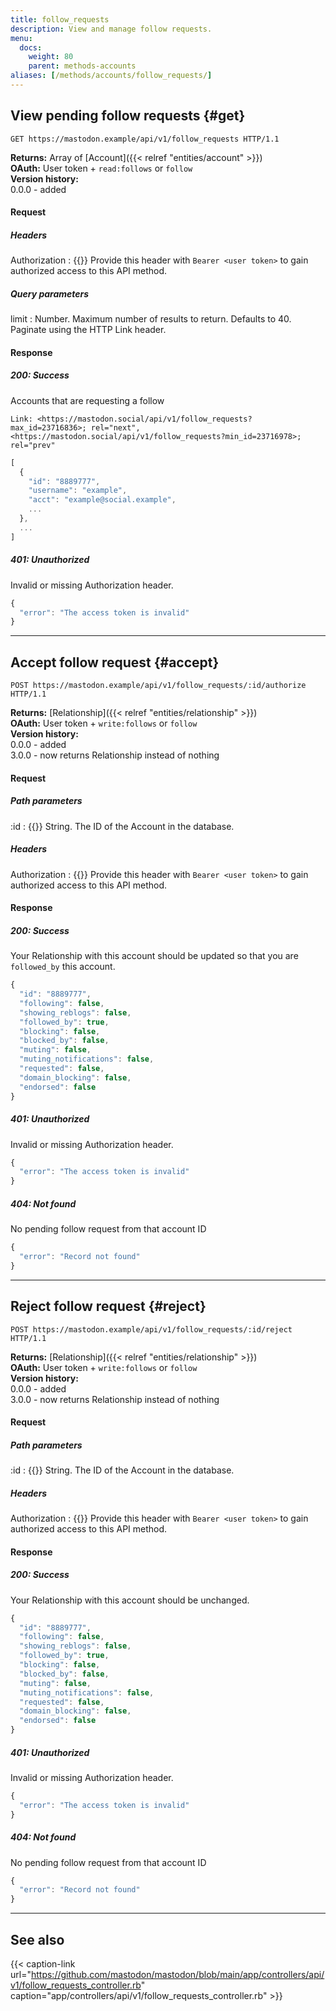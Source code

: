 ```yaml
---
title: follow_requests
description: View and manage follow requests.
menu:
  docs:
    weight: 80
    parent: methods-accounts
aliases: [/methods/accounts/follow_requests/]
---
```


## View pending follow requests {#get}

```http
GET https://mastodon.example/api/v1/follow_requests HTTP/1.1
```

**Returns:** Array of [Account]({{< relref "entities/account" >}})\
**OAuth:** User token + `read:follows` or `follow`\
**Version history:**\
0.0.0 - added

#### Request

##### Headers

Authorization 
: {{<required>}} Provide this header with `Bearer <user token>` to gain authorized access to this API method.

##### Query parameters

limit
: Number. Maximum number of results to return. Defaults to 40. Paginate using the HTTP Link header.

#### Response
##### 200: Success

Accounts that are requesting a follow

```http
Link: <https://mastodon.social/api/v1/follow_requests?max_id=23716836>; rel="next", <https://mastodon.social/api/v1/follow_requests?min_id=23716978>; rel="prev"
```

```javascript
[
  {
    "id": "8889777",
    "username": "example",
    "acct": "example@social.example",
    ...
  },
  ...
]
```

##### 401: Unauthorized

Invalid or missing Authorization header.

```javascript
{
  "error": "The access token is invalid"
}
```

---

## Accept follow request {#accept}

```http
POST https://mastodon.example/api/v1/follow_requests/:id/authorize HTTP/1.1
```

**Returns:** [Relationship]({{< relref "entities/relationship" >}})\
**OAuth:** User token + `write:follows` or `follow`\
**Version history:**\
0.0.0 - added\
3.0.0 - now returns Relationship instead of nothing

#### Request

##### Path parameters

:id
: {{<required>}} String. The ID of the Account in the database.

##### Headers

Authorization 
: {{<required>}} Provide this header with `Bearer <user token>` to gain authorized access to this API method.

#### Response
##### 200: Success

Your Relationship with this account should be updated so that you are `followed_by` this account.

```javascript
{
  "id": "8889777",
  "following": false,
  "showing_reblogs": false,
  "followed_by": true,
  "blocking": false,
  "blocked_by": false,
  "muting": false,
  "muting_notifications": false,
  "requested": false,
  "domain_blocking": false,
  "endorsed": false
}
```

##### 401: Unauthorized

Invalid or missing Authorization header.

```javascript
{
  "error": "The access token is invalid"
}
```

##### 404: Not found

No pending follow request from that account ID

```javascript
{
  "error": "Record not found"
}
```

---

## Reject follow request {#reject}

```http
POST https://mastodon.example/api/v1/follow_requests/:id/reject HTTP/1.1
```

**Returns:** [Relationship]({{< relref "entities/relationship" >}})\
**OAuth:** User token + `write:follows` or `follow`\
**Version history:**\
0.0.0 - added\
3.0.0 - now returns Relationship instead of nothing

#### Request

##### Path parameters

:id
: {{<required>}} String. The ID of the Account in the database.

##### Headers

Authorization 
: {{<required>}} Provide this header with `Bearer <user token>` to gain authorized access to this API method.

#### Response
##### 200: Success

Your Relationship with this account should be unchanged.

```javascript
{
  "id": "8889777",
  "following": false,
  "showing_reblogs": false,
  "followed_by": true,
  "blocking": false,
  "blocked_by": false,
  "muting": false,
  "muting_notifications": false,
  "requested": false,
  "domain_blocking": false,
  "endorsed": false
}
```

##### 401: Unauthorized

Invalid or missing Authorization header.

```javascript
{
  "error": "The access token is invalid"
}
```

##### 404: Not found

No pending follow request from that account ID

```javascript
{
  "error": "Record not found"
}
```

---

## See also

{{< caption-link url="https://github.com/mastodon/mastodon/blob/main/app/controllers/api/v1/follow_requests_controller.rb" caption="app/controllers/api/v1/follow_requests_controller.rb" >}}